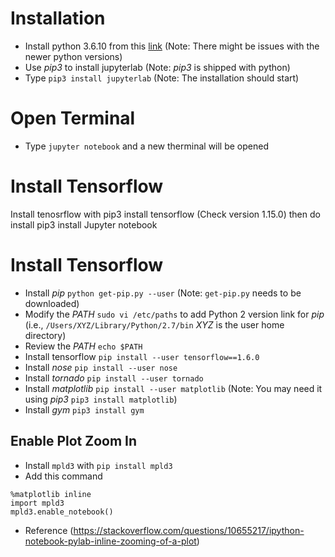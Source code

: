 # Installation
* Install python 3.6.10 from this [link](https://www.python.org/downloads/release/python-370/) (Note: There might be issues with the newer python versions)
* Use _pip3_ to install jupyterlab (Note: _pip3_ is shipped with python)
* Type `pip3 install jupyterlab` (Note: The installation should start)

# Open Terminal
* Type `jupyter notebook` and a new therminal will be opened

# Install Tensorflow
Install tenosrflow with pip3 install tensorflow (Check version 1.15.0)
then do install pip3 install Jupyter notebook


# Install Tensorflow
* Install _pip_ `python get-pip.py --user` (Note: `get-pip.py` needs to be downloaded)
* Modify the _PATH_ `sudo vi /etc/paths` to add Python 2 version link for _pip_ (i.e., `/Users/XYZ/Library/Python/2.7/bin` _XYZ_ is the user home directory)
* Review the _PATH_ `echo $PATH`
* Install tensorflow `pip install --user tensorflow==1.6.0`
* Install _nose_ `pip install --user nose`
* Install _tornado_ `pip install --user tornado`
* Install _matplotlib_ `pip install --user matplotlib` (Note: You may need it using _pip3_ `pip3 install matplotlib`)
* Install _gym_ `pip3 install gym`

## Enable Plot Zoom In
* Install `mpld3` with `pip install mpld3`
* Add this command 
```
%matplotlib inline
import mpld3
mpld3.enable_notebook()
```
* Reference (https://stackoverflow.com/questions/10655217/ipython-notebook-pylab-inline-zooming-of-a-plot)


